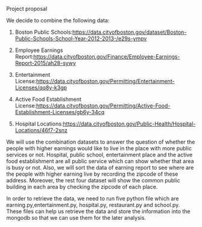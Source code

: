 Project proposal 

We decide to combine the following data:

  1. Boston Public Schools:<https://data.cityofboston.gov/dataset/Boston-Public-Schools-School-Year-2012-2013-/e29s-ympv>
  
  2. Employee Earnings Report:<https://data.cityofboston.gov/Finance/Employee-Earnings-Report-2015/ah28-sywy>
  
  3. Entertainment License:<https://data.cityofboston.gov/Permitting/Entertainment-Licenses/qq8y-k3gp>
  
  4. Active Food Establishment License:<https://data.cityofboston.gov/Permitting/Active-Food-Establishment-Licenses/gb6y-34cq>
  
  5. Hospital Locations:<https://data.cityofboston.gov/Public-Health/Hospital-Locations/46f7-2snz>

We will use the combination datasets to answer the question of whether the people with higher earnings would like to live in the place with more public services or not. Hospital, public school, entertainment place and the active food establishment are all public service which can show whether that area is busy or not. Also, we will sort the data of earning report to see where are the people with higher earning live by recording the zipcode of these address. Moreover, the rest four dataset will show the common public building in each area by checking the zipcode of each place. 

In order to retrieve the data, we need to run five python file which are earning.py,entertainment.py, hospital.py, restaurant.py and school.py. These files can help us retrieve the data and store the information into the mongodb so that we can use them for the later analysis.





